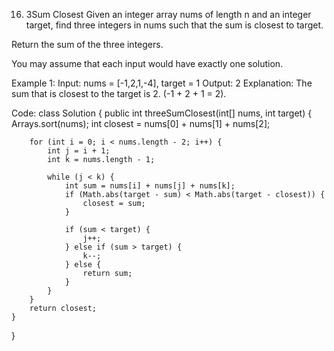 16. 3Sum Closest
Given an integer array nums of length n and an integer target, find three integers in nums such that the sum is closest to target.

Return the sum of the three integers.

You may assume that each input would have exactly one solution.

Example 1:
Input: nums = [-1,2,1,-4], target = 1
Output: 2
Explanation: The sum that is closest to the target is 2. (-1 + 2 + 1 = 2).

Code:
class Solution {
    public int threeSumClosest(int[] nums, int target) {
        Arrays.sort(nums);
        int closest = nums[0] + nums[1] + nums[2]; 
        
        for (int i = 0; i < nums.length - 2; i++) {
            int j = i + 1;
            int k = nums.length - 1;
            
            while (j < k) {
                int sum = nums[i] + nums[j] + nums[k];
                if (Math.abs(target - sum) < Math.abs(target - closest)) {
                    closest = sum;
                }
                
                if (sum < target) {
                    j++; 
                } else if (sum > target) {
                    k--; 
                } else {
                    return sum; 
                }
            }
        }
        return closest;
    }
}
